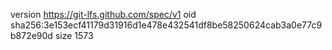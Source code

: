 version https://git-lfs.github.com/spec/v1
oid sha256:3e153ecf41179d31916d1e478e432541df8be58250624cab3a0e77c9b872e90d
size 1573
